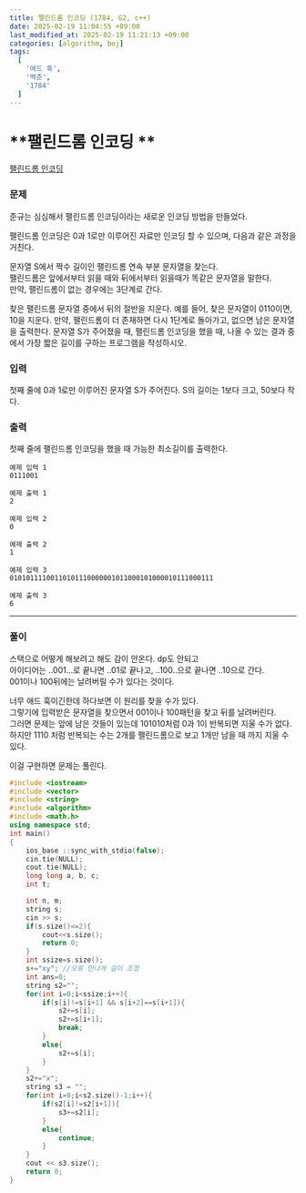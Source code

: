 ```yaml
---
title: 팰린드롬 인코딩 (1784, G2, c++)
date: 2025-02-19 11:04:55 +09:00
last_modified_at: 2025-02-19 11:21:13 +09:00
categories: [algorithm, boj]
tags:
  [
    '애드 훅',
    '백준',
    '1784'
  ]
---
```

# **팰린드롬 인코딩 **

[팰린드롬 인코딩 ](https://www.acmicpc.net/problem/1784)

### 문제
준규는 심심해서 팰린드롬 인코딩이라는 새로운 인코딩 방법을 만들었다. 

팰린드롬 인코딩은 0과 1로만 이루어진 자료만 인코딩 할 수 있으며, 다음과 같은 과정을 거친다.

문자열 S에서 짝수 길이인 팰린드롬 연속 부분 문자열을 찾는다.<br>
팰린드롬은 앞에서부터 읽을 때와 뒤에서부터 읽을때가 똑같은 문자열을 말한다.<br>
만약, 팰린드롬이 없는 경우에는 3단계로 간다.

찾은 팰린드롬 문자열 중에서 뒤의 절반을 지운다. 예를 들어, 찾은 문자열이 0110이면, 10을 지운다.
만약, 팰린드롬이 더 존재하면 다시 1단계로 돌아가고, 없으면 남은 문자열을 출력한다.
문자열 S가 주어졌을 때, 팰린드롬 인코딩을 했을 때, 나올 수 있는 결과 중에서 가장 짧은 길이를 구하는 프로그램을 작성하시오.

### 입력
첫째 줄에 0과 1로만 이루어진 문자열 S가 주어진다. S의 길이는 1보다 크고, 50보다 작다.

### 출력
첫째 줄에 팰린드롬 인코딩을 했을 때 가능한 최소길이를 출력한다.

```
예제 입력 1 
0111001

예제 출력 1 
2

예제 입력 2 
0

예제 출력 2 
1

예제 입력 3 
01010111100110101110000001011000101000010111000111

예제 출력 3 
6
```
---
### 풀이
스택으로 어떻게 해보려고 해도 감이 안온다. dp도 안되고<br>
아이디어는 ..001…로 끝나면 ..01로 끝나고, ..100..으로 끝나면 ..10으로 간다.<br>
001이나 100뒤에는 날려버릴 수가 있다는 것이다.<br>

너무 애드 훅이긴한데 하다보면 이 원리를 찾을 수가 있다.<br>
그렇기에 입력받은 문자열을 찾으면서 001이나 100패턴을 찾고 뒤를 날려버린다.<br>
그러면 문제는 앞에 남은 것들이 있는데 101010처럼 0과 1이 반복되면 지울 수가 없다.<br>
하지만 1110 처럼 반복되는 수는 2개를 펠린드롬으로 보고 1개만 남을 때 까지 지울 수 있다.<br>

이걸 구현하면 문제는 풀린다.

```c++
#include <iostream>
#include <vector>
#include <string>
#include <algorithm>
#include <math.h>
using namespace std;
int main()
{
    ios_base ::sync_with_stdio(false);
    cin.tie(NULL);
    cout.tie(NULL);
    long long a, b, c;
    int t;

    int n, m;
    string s;
    cin >> s;
    if(s.size()<=2){
        cout<<s.size();
        return 0;
    }
    int ssize=s.size();
    s+="xy"; //오류 안나게 길이 조정
    int ans=0;
    string s2="";
    for(int i=0;i<ssize;i++){
        if(s[i]!=s[i+1] && s[i+2]==s[i+1]){
            s2+=s[i];
            s2+=s[i+1];
            break;
        }
        else{
            s2+=s[i];
        }
    }
    s2+="x";
    string s3 = "";
    for(int i=0;i<s2.size()-1;i++){
        if(s2[i]!=s2[i+1]){
            s3+=s2[i];
        }
        else{
            continue;
        }
    }
    cout << s3.size();
    return 0;
}
```
